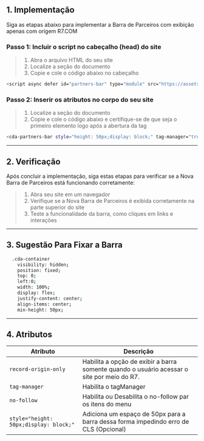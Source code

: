 ## 1. Implementação

Siga as etapas abaixo para implementar a Barra de Parceiros com exibição apenas com origem R7.COM

### Passo 1: Incluir o script no cabeçalho (head) do site

> 1. Abra o arquivo HTML do seu site<br>
> 2. Localize a seção <head> do documento<br>
> 3. Copie e cole o código abaixo no cabeçalho

```sh
<script async defer id="partners-bar" type="module" src="https://assets.r7.com/cda-partners-bar/cda-partners-bar/cda-partners-bar.esm.js"></script>
```
### Passo 2: Inserir os atributos no corpo <body> do seu site
    
> 1. Localize a seção <body> do documento<br>
> 2. Copie e cole o código abaixo e certifique-se de que seja o primeiro elemento logo após a abertura da tag
    
```sh
<cda-partners-bar style="height: 50px;display: block;" tag-manager="true" record-origin-only="true" no-follow='true'></cda-partners-bar>
```
---
## 2. Verificação

Após concluir a implementação, siga estas etapas para verificar se a Nova Barra de Parceiros está funcionando corretamente:

> 1. Abra seu site em um navegador<br>
> 2. Verifique se a Nova Barra de Parceiros é exibida corretamente na parte superior do site<br>
> 3. Teste a funcionalidade da barra, como cliques em links e interações
---
## 3. Sugestão Para Fixar a Barra
```sh
  .cda-container
    visibility: hidden;
    position: fixed;
    top: 0;
    left:0;
    width: 100%;
    display: flex;
    justify-content: center;
    align-items: center;
    min-height: 50px;
```
---
## 4. Atributos

| Atributo                                | Descrição                                                                                   |
| --------------------------------------- | ------------------------------------------------------------------------------------------- |
| `record-origin-only`                    | Habilita a opção de exibir a barra somente quando o usuário acessar o site por meio do R7.  |
| `tag-manager`                           | Habilita o tagManager                                                                       |
| `no-follow`                             | Habilita ou Desabilita o no-follow par os itens do menu                                                                |
| `style="height: 50px;display: block;"`  | Adiciona um espaço de 50px para a barra dessa forma impedindo erro de CLS (Opcional)        |

